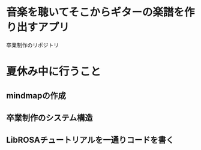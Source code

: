 # 音楽を聴いてそこからギターの楽譜を作り出すアプリ
卒業制作のリポジトリ
# 夏休み中に行うこと
## mindmapの作成
## 卒業制作のシステム構造
## LibROSAチュートリアルを一通りコードを書く
